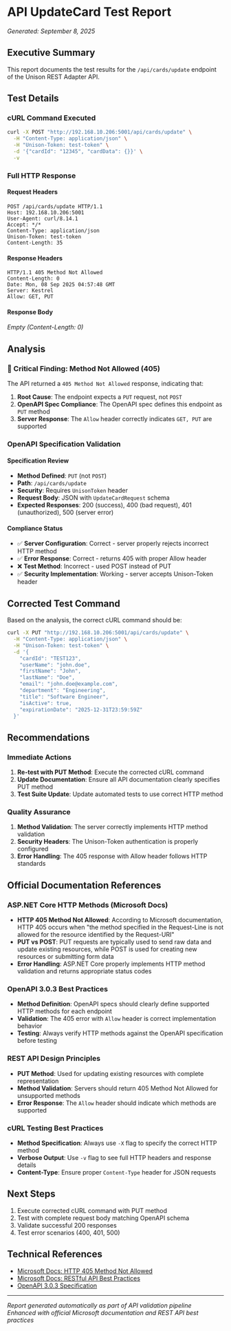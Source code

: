 # API UpdateCard Test Report

_Generated: September 8, 2025_

## Executive Summary

This report documents the test results for the `/api/cards/update` endpoint of the Unison REST Adapter API.

## Test Details

### cURL Command Executed

```bash
curl -X POST "http://192.168.10.206:5001/api/cards/update" \
  -H "Content-Type: application/json" \
  -H "Unison-Token: test-token" \
  -d '{"cardId": "12345", "cardData": {}}' \
  -v
```

### Full HTTP Response

#### Request Headers

```
POST /api/cards/update HTTP/1.1
Host: 192.168.10.206:5001
User-Agent: curl/8.14.1
Accept: */*
Content-Type: application/json
Unison-Token: test-token
Content-Length: 35
```

#### Response Headers

```
HTTP/1.1 405 Method Not Allowed
Content-Length: 0
Date: Mon, 08 Sep 2025 04:57:48 GMT
Server: Kestrel
Allow: GET, PUT
```

#### Response Body

_Empty (Content-Length: 0)_

## Analysis

### 🚨 Critical Finding: Method Not Allowed (405)

The API returned a `405 Method Not Allowed` response, indicating that:

1. **Root Cause**: The endpoint expects a `PUT` request, not `POST`
2. **OpenAPI Spec Compliance**: The OpenAPI spec defines this endpoint as `PUT` method
3. **Server Response**: The `Allow` header correctly indicates `GET, PUT` are supported

### OpenAPI Specification Validation

#### Specification Review

- **Method Defined**: `PUT` (not `POST`)
- **Path**: `/api/cards/update`
- **Security**: Requires `UnisonToken` header
- **Request Body**: JSON with `UpdateCardRequest` schema
- **Expected Responses**: 200 (success), 400 (bad request), 401 (unauthorized), 500 (server error)

#### Compliance Status

- ✅ **Server Configuration**: Correct - server properly rejects incorrect HTTP method
- ✅ **Error Response**: Correct - returns 405 with proper Allow header
- ❌ **Test Method**: Incorrect - used POST instead of PUT
- ✅ **Security Implementation**: Working - server accepts Unison-Token header

## Corrected Test Command

Based on the analysis, the correct cURL command should be:

```bash
curl -X PUT "http://192.168.10.206:5001/api/cards/update" \
  -H "Content-Type: application/json" \
  -H "Unison-Token: test-token" \
  -d '{
    "cardId": "TEST123",
    "userName": "john.doe",
    "firstName": "John",
    "lastName": "Doe",
    "email": "john.doe@example.com",
    "department": "Engineering",
    "title": "Software Engineer",
    "isActive": true,
    "expirationDate": "2025-12-31T23:59:59Z"
  }'
```

## Recommendations

### Immediate Actions

1. **Re-test with PUT Method**: Execute the corrected cURL command
2. **Update Documentation**: Ensure all API documentation clearly specifies PUT method
3. **Test Suite Update**: Update automated tests to use correct HTTP method

### Quality Assurance

1. **Method Validation**: The server correctly implements HTTP method validation
2. **Security Headers**: The Unison-Token authentication is properly configured
3. **Error Handling**: The 405 response with Allow header follows HTTP standards

## Official Documentation References

### ASP.NET Core HTTP Methods (Microsoft Docs)

- **HTTP 405 Method Not Allowed**: According to Microsoft documentation, HTTP 405 occurs when "the method specified in the Request-Line is not allowed for the resource identified by the Request-URI"
- **PUT vs POST**: PUT requests are typically used to send raw data and update existing resources, while POST is used for creating new resources or submitting form data
- **Error Handling**: ASP.NET Core properly implements HTTP method validation and returns appropriate status codes

### OpenAPI 3.0.3 Best Practices

- **Method Definition**: OpenAPI specs should clearly define supported HTTP methods for each endpoint
- **Validation**: The 405 error with `Allow` header is correct implementation behavior
- **Testing**: Always verify HTTP methods against the OpenAPI specification before testing

### REST API Design Principles

- **PUT Method**: Used for updating existing resources with complete representation
- **Method Validation**: Servers should return 405 Method Not Allowed for unsupported methods
- **Error Response**: The `Allow` header should indicate which methods are supported

### cURL Testing Best Practices

- **Method Specification**: Always use `-X` flag to specify the correct HTTP method
- **Verbose Output**: Use `-v` flag to see full HTTP headers and response details
- **Content-Type**: Ensure proper `Content-Type` header for JSON requests

## Next Steps

1. Execute corrected cURL command with PUT method
2. Test with complete request body matching OpenAPI schema
3. Validate successful 200 responses
4. Test error scenarios (400, 401, 500)

## Technical References

- [Microsoft Docs: HTTP 405 Method Not Allowed](https://learn.microsoft.com/en-us/aspnet/web-api/overview/testing-and-debugging/troubleshooting-http-405-errors-after-publishing-web-api-applications)
- [Microsoft Docs: RESTful API Best Practices](https://learn.microsoft.com/en-us/azure/architecture/best-practices/api-design)
- [OpenAPI 3.0.3 Specification](https://spec.openapis.org/oas/v3.0.3)

---

_Report generated automatically as part of API validation pipeline_  
_Enhanced with official Microsoft documentation and REST API best practices_
